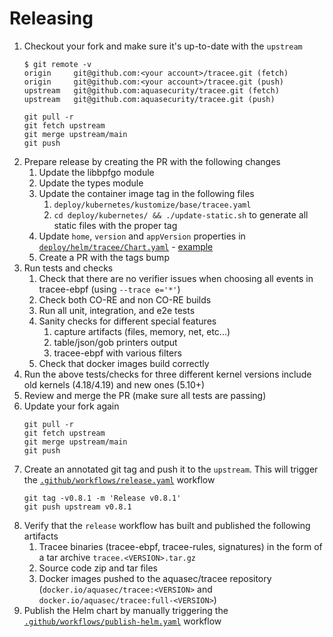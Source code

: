 # Releasing

1. Checkout your fork and make sure it's up-to-date with the `upstream`
   ```console
   $ git remote -v
   origin     git@github.com:<your account>/tracee.git (fetch)
   origin     git@github.com:<your account>/tracee.git (push)
   upstream   git@github.com:aquasecurity/tracee.git (fetch)
   upstream   git@github.com:aquasecurity/tracee.git (push)
   ```
   ```
   git pull -r
   git fetch upstream
   git merge upstream/main
   git push
   ```
1. Prepare release by creating the PR with the following changes
   1. Update the libbpfgo module
   2. Update the types module
   3. Update the container image tag in the following files
      1. `deploy/kubernetes/kustomize/base/tracee.yaml`
      2. `cd deploy/kubernetes/ && ./update-static.sh` to generate all static files with the proper tag
   4. Update `home`, `version` and `appVersion` properties in [`deploy/helm/tracee/Chart.yaml`] - [example](https://github.com/aquasecurity/tracee/pull/2195)
	 5. Create a PR with the tags bump
1. Run tests and checks
   1. Check that there are no verifier issues when choosing all events in tracee-ebpf (using `--trace e='*'`)
   1. Check both CO-RE and non CO-RE builds
   1. Run all unit, integration, and e2e tests
   1. Sanity checks for different special features
      1. capture artifacts (files, memory, net, etc...)
      1. table/json/gob printers output
      1. tracee-ebpf with various filters
   1. Check that docker images build correctly
1. Run the above tests/checks for three different kernel versions include old kernels (4.18/4.19) and new ones (5.10+)
1. Review and merge the PR (make sure all tests are passing)
1. Update your fork again
   ```
   git pull -r
   git fetch upstream
   git merge upstream/main
   git push
   ```
1. Create an annotated git tag and push it to the `upstream`. This will trigger the [`.github/workflows/release.yaml`] workflow
   ```
   git tag -v0.8.1 -m 'Release v0.8.1'
   git push upstream v0.8.1
   ```
1. Verify that the `release` workflow has built and published the following artifacts
   1. Tracee binaries (tracee-ebpf, tracee-rules, signatures) in the form of a tar archive `tracee.<VERSION>.tar.gz`
   1. Source code zip and tar files
   1. Docker images pushed to the aquasec/tracee repository (`docker.io/aquasec/tracee:<VERSION>` and `docker.io/aquasec/tracee:full-<VERSION>`)
1. Publish the Helm chart by manually triggering the [`.github/workflows/publish-helm.yaml`] workflow

[`.github/workflows/release.yaml`]: ./.github/workflows/release.yaml
[`.github/workflows/publish-helm.yaml`]: ./.github/workflows/publish-helm.yaml
[`deploy/helm/tracee/Chart.yaml`]: ./deploy/helm/tracee/Chart.yaml
